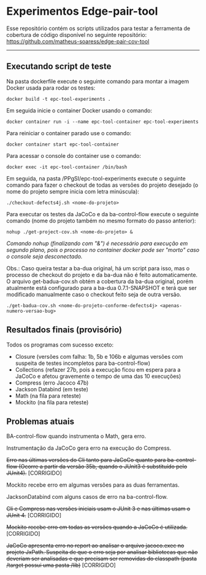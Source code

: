 # Experimentos Edge-pair-tool

Esse repositório contém os scripts utilizados para testar a ferramenta de cobertura de código disponível no seguinte repositório: https://github.com/matheus-soaress/edge-pair-cov-tool

---

## Executando script de teste

Na pasta dockerfile execute o seguinte comando para montar a imagem Docker usada para rodar os testes:

````
docker build -t epc-tool-experiments .
````

Em seguida inicie o container Docker usando o comando:

````
docker container run -i --name epc-tool-container epc-tool-experiments
````

Para reiniciar o container parado use o comando:

````
docker container start epc-tool-container
````

Para acessar o console do container use o comando:

````
docker exec -it epc-tool-container /bin/bash
````

Em seguida, na pasta /PPgSI/epc-tool-experiments execute o seguinte comando para fazer o checkout de todas as versões do projeto desejado (o nome do projeto sempre inicia com letra minúscula):

````
./checkout-defects4j.sh <nome-do-projeto>
````

Para executar os testes da JaCoCo e da ba-control-flow execute o seguinte comando (nome do projeto também no mesmo formato do passo anterior):

````
nohup ./get-project-cov.sh <nome-do-projeto> &
````

_Comando nohup (finalizando com "&") é necessário para execução em segundo plano, pois o processo no container docker pode ser "morto" caso o console seja desconectado._

Obs.: Caso queira testar a ba-dua original, há um script para isso, mas o processo de checkout do projeto e da ba-dua não é feito automaticamente. O arquivo get-badua-cov.sh obtém a cobertura da ba-dua original, porém atualmente está configurado para a ba-dua 0.7.1-SNAPSHOT e terá que ser modificado manualmente caso o checkout feito seja de outra versão.

````
./get-badua-cov.sh <nome-do-projeto-conforme-defects4j> <apenas-numero-versao-bug>
````

## Resultados finais (provisório)

Todos os programas com sucesso exceto:

- Closure (versões com falha: 1b, 5b e 106b e algumas versões com suspeita de testes incompletos para ba-control-flow)
- Collections (refazer 27b, pois a execução ficou em espera para a JaCoCo e afetou gravemente o tempo de uma das 10 execuções)
- Compress (erro Jacoco 47b)
- Jackson Databind (em teste)
- Math (na fila para reteste)
- Mockito (na fila para reteste)

## Problemas atuais

BA-control-flow quando instrumenta o Math, gera erro.

Instrumentação da JaCoCo gera erro na execução do Compress.

~~Erro nas últimas versões do Cli tanto para JaCoCo quanto para ba-control-flow (Ocorre a partir da versão 35b, quando o JUnit3 é substituído pelo JUnit4).~~ [CORRIGIDO]

Mockito recebe erro em algumas versões para as duas ferramentas.

JacksonDatabind com alguns casos de erro na ba-control-flow.

~~Cli e Compress nas versões iniciais usam o JUnit 3 e nas últimas usam o JUnit 4.~~ [CORRIGIDO]

~~Mockito recebe erro em todas as versões quando a JaCoCo é utilizada.~~ [CORRIGIDO]

~~JaCoCo apresenta erro no report ao analisar o arquivo jacoco.exec no projeto JxPath. Suspeita de que o erro seja por analisar bibliotecas que não deveriam ser analisadas e que precisam ser removidas do classpath (pasta /target possui uma pasta /lib)~~ [CORRIGIDO]